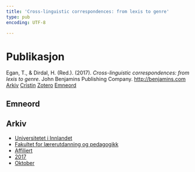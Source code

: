 ```yaml
---
title: 'Cross-linguistic correspondences: from lexis to genre'
type: pub
encoding: UTF-8

---
```

<h1>Publikasjon</h1>
<article id="csl-bib-container-SLGL8NV9" class="csl-bib-container">
  <div class="csl-bib-body"> <div class="csl-entry">Egan, T., &#38; Dirdal, H. (Red.). (2017). <i>Cross-linguistic correspondences: from lexis to genre</i>. John Benjamins Publishing Company. <a href="http://benjamins.com">http://benjamins.com</a></div> </div>
  <div class="csl-bib-buttons">
    <a href="#taxonomy-article-SLGL8NV9" alt="archive" class="csl-bib-button">Arkiv</a>
    <a href="https://app.cristin.no/results/show.jsf?id=1501317" alt="Cristin" class="csl-bib-button">Cristin</a>
    <a href="http://zotero.org/groups/5881554/items/SLGL8NV9" alt="Zotero" class="csl-bib-button">Zotero</a>
    <a href="#keywords-article-SLGL8NV9" alt="keywords" class="csl-bib-button">Emneord</a>
  </div>
  <div id="csl-bib-meta-container-SLGL8NV9"></div>
</article>
<div id="csl-bib-meta-SLGL8NV9" class="csl-bib-meta">
  <article id="keywords-article-SLGL8NV9" class="keywords-article">
    <h1>Emneord</h1>
    
  </article>
  <article id="taxonomy-article-SLGL8NV9" class="taxonomy-article">
    <h1>Arkiv</h1>
    <ul>
      <li><a href="{{< params subfolder >}}nn/archive/?key=3DCRN523">Universitetet i Innlandet</a></li>
      <li><a href="{{< params subfolder >}}nn/archive/?key=WYNZA47F">Fakultet for lærerutdanning og pedagogikk</a></li>
      <li><a href="{{< params subfolder >}}nn/archive/?key=2ZAN5K7T">Affiliert</a></li>
      <li><a href="{{< params subfolder >}}nn/archive/?key=6HCJH8II">2017</a></li>
      <li><a href="{{< params subfolder >}}nn/archive/?key=XDC22ELZ">Oktober</a></li>
    </ul>
  </article>
</div>
